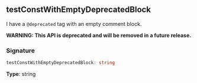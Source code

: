 ## testConstWithEmptyDeprecatedBlock

I have a `@deprecated` tag with an empty comment block.

**WARNING: This API is deprecated and will be removed in a future release.**

<a id="testconstwithemptydeprecatedblock-signature"></a>

### Signature

```typescript
testConstWithEmptyDeprecatedBlock: string
```

**Type**: string
